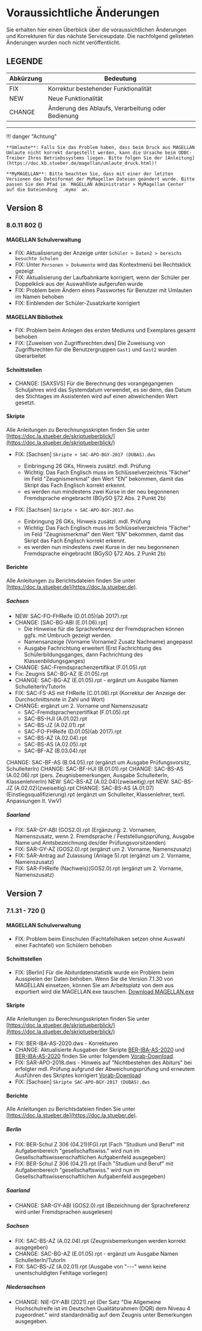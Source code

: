 # Voraussichtliche Änderungen

Sie erhalten hier einen Überblick über die voraussichtlichen Änderungen und Korrekturen für das nächste Serviceupdate. Die nachfolgend gelisteten Änderungen wurden noch nicht veröffentlicht.

## LEGENDE

Abkürzung | Bedeutung
--------- | ---------
FIX       | Korrektur bestehender Funktionalität
NEW       | Neue Funktionalität
CHANGE    | Änderung des Ablaufs, Verarbeitung oder Bedienung

---

!!! danger "Achtung"

    **Umlaute**: Falls Sie das Problem haben, dass beim Druck aus MAGELLAN Umlaute nicht korrekt dargestellt werden, kann die Ursache beim ODBC-Treiber Ihres Betriebssystems liegen. Bitte folgen Sie der [Anleitung](https://doc.kb.stueber.de/magellan/umlaute_druck.html)!

    **MyMAGELLAN**: Bitte beachten Sie, dass mit einer der letzten Versionen das Dateiformat der MyMagellan Dateien geändert wurde. Bitte passen Sie den Pfad im `MAGELLAN Administrator > MyMagellan Center` auf die Dateiendung `.mymx` an.

## Version 8

### 8.0.11 802 ()

#### MAGELLAN Schulverwaltung

* FIX: Aktualisierung der Anzeige unter `Schüler > Daten2 > bereichs besuchte Schulen`
* FIX: Unter `Personen > Dokumente` wird das Kontextmenü bei Rechtsklick gezeigt
* FIX: Aktualisierung der Laufbahnkarte korrigiert, wenn der Schüler per Doppelklick aus der Auswahlliste aufgerufen wurde
* FIX: Problem beim Ändern eines Passwortes für Benutzer mit Umlauten im Namen behoben
* FIX: Einblenden der Schüler-Zusatzkarte korrigiert

#### MAGELLAN Bibliothek

* FIX: Problem beim Anlegen des ersten Mediums und Exemplares gesamt behoben
* FIX: [Zuweisen von Zugriffsrechten.dws] Die Zuweisung von Zugriffsrechten für die Benutzergruppen `Gast1` und `Gast2` wurden überarbeitet

#### Schnittstellen

* CHANGE: [SAXSVS] Für die Berechnung des vorangegangenen Schuljahres wird das Systemdatum verwendet, es sei denn, das Datum des Stichtages im Assistenten wird auf einen abweichenden Wert gesetzt.

#### Skripte
  
Alle Anleitungen zu Berechnungsskripten finden Sie unter [https://doc.la.stueber.de/skriptueberblick/](https://doc.la.stueber.de/skriptueberblick/)

* FIX: [Sachsen] `Skripte > SAC-APO-BGY-2017 (DUBAS).dws`
  * Einbringung 26 GKs, Hinweis zusätzl. mdl. Prüfung
  * Wichtig: Das Fach Englisch muss im Schlüsselverzeichnis "Fächer" im Feld "Zeugnismerkmal" den Wert "EN" bekommen, damit das Skript das Fach Englisch korrekt erkennt.
  * es werden nun mindestens zwei Kurse in der neu begonnenen Fremdsprache eingebracht (BGySO §72 Abs. 2 Punkt 2b)

* FIX: [Sachsen] `Skripte > SAC-APO-BGY-2017.dws`
  * Einbringung 26 GKs, Hinweis zusätzl. mdl. Prüfung
  * Wichtig: Das Fach Englisch muss im Schlüsselverzeichnis "Fächer" im Feld "Zeugnismerkmal" den Wert "EN" bekommen, damit das Skript das Fach Englisch korrekt erkennt.
  * es werden nun mindestens zwei Kurse in der neu begonnenen Fremdsprache eingebracht (BGySO §72 Abs. 2 Punkt 2b)

#### Berichte

Alle Anleitungen zu Berichtsdateien finden Sie unter [https://doc.la.stueber.de](https://doc.la.stueber.de).

##### Sachsen

* NEW: SAC-FO-FHReife (D.01.05)(ab 2017).rpt
* CHANGE: [SAC-BG-ABI (E.01.06).rpt] 
  * Die Hinweise für die Sprachreferenz der Fremdsprachen können ggfs. mit Umbruch gezeigt werden.
  * Namensanzeige (Vorname Vorname2 Zusatz Nachname) angepasst
  * Ausgabe Fachrichtung erweitert (Erst Fachrichtung des Schülerbildungsganges, dann Fachrichtung des Klassenbildungsganges)
* CHANGE: SAC-Fremdsprachenzertifikat (F.01.05).rpt
* Fix: Zeugnis SAC-BG-AZ (E.01.05).rpt
* CHANGE: SAC-BG-AZ (E.01.05).rpt - ergänzt um Ausgabe Namen SchulleiterIn/TutorIn
* FIX: SAC-FS-AS mit FHReife (C.01.06).rpt  (Korrektur der Anzeige der Durchschnittsnote in Zahl und Wort)
* CHANGE: ergänzt um 2. Vorname und Namenszusatz
  * SAC-Fremdsprachenzertifikat (F.01.05).rpt 
  * SAC-BS-HJI (A.01.02).rpt 
  * SAC-BS-JZ (A.02.01).rpt
  * SAC-FO-FHReife (D.01.05)(ab 2017).rpt
  * SAC-BS-AZ (A.02.04).rpt
  * SAC-BS-AS (A.02.05).rpt
  * SAC-BF-AZ (B.03.04).rpt

CHANGE: SAC-BF-AS (B.04.05).rpt (ergänzt um Ausgabe Prüfungsvorsitz, SchulleiterIn)
CHANGE: SAC-BF-HJI (B.01.01).rpt
CHANGE: SAC-BS-AS (A.02.06).rpt (pers. Zeugnisbemerkungen, Ausgabe SchulleiterIn, KlassenlehrerIn)
NEW: SAC-BS-AZ (A.02.04)(zweiseitig).rpt
NEW: SAC-BS-JZ (A.02.02)(zweiseitig).rpt
CHANGE: SAC-BS-AS (A.01.07)(Einstiegsqualifizierung).rpt (ergänzt um Schulleiter, Klassenlehrer, textl. Anpassungen lt. VwV)

##### Saarland

* FIX: SAR-GY-ABI (GOS2.0).rpt (Ergänzung: 2. Vornamen, Namenszusatz, wenn 2. Fremdsprache / Feststellungsprüfung, Ausgabe Name und Amtsbezeichnung des/der Prüfungsvorsitzenden)
* FIX: SAR-GY-AZ (GOS2.0).rpt (ergänzt um 2. Vorname, Namenszusatz)
* FIX: SAR-Antrag auf Zulassung (Anlage 5).rpt (ergänzt um 2. Vorname, Namenszusatz)
* FIX: SAR-FHReife (Nachweis)(GOS2.0).rpt (ergänzt um 2. Vorname, Namenszusatz)

## Version 7

### 7.1.31 - 720 ()

#### MAGELLAN Schulverwaltung

* FIX: Problem beim Einschulen (Fachtafelhaken setzen ohne Auswahl einer Fachtafel) von Schülern behoben

#### Schnittstellen

* FIX: [Berlin] Für die Abiturdatenstatistik wurde ein Problem beim Ausspielen der Daten behoben. Wenn Sie die Version 7.1.30 von MAGELLAN einsetzen, können Sie am Arbeitsplatz von dem aus exportiert wird die MAGELLAN.exe tauschen. [Download MAGELLAN.exe](https://my.hidrive.com/lnk/85yJiIJU)

#### Skripte
  
Alle Anleitungen zu Berechnungsskripten finden Sie unter [https://doc.la.stueber.de/skriptueberblick/](https://doc.la.stueber.de/skriptueberblick/)

* FIX: BER-IBA-AS-2020.dws - Korrekturen
* CHANGE: Aktualisierte Ausgaben der Skripte [BER-IBA-AS-2020](https://doc.la.stueber.de/03.ber/ber-iba-hj-2020dws/) und [BER-IBA-AS-2020](https://doc.la.stueber.de/03.ber/ber-iba-as-2020dws/) finden Sie unter folgendem [Vorab-Download](https://my.hidrive.com/lnk/IByJi3hD).
* FIX: SAR-APO-2018.dws - Hinweis auf "Nichtbestehen des Abiturs" bei erfolgter mdl. Prüfung aufgrund der Abweichungsprüfung und erneutem Ausführen des Skriptes korrigiert [Vorab-Download](https://my.hidrive.com/lnk/DaypC5gW)
* FIX: [Sachsen] `Skripte SAC-APO-BGY-2017 (DUBAS).dws` 

#### Berichte

Alle Anleitungen zu Berichtsdateien finden Sie unter [https://doc.la.stueber.de](https://doc.la.stueber.de).

##### Berlin

* FIX: BER-Schul Z 306 (04.21)(FG).rpt (Fach "Studium und Beruf" mit Aufgabenbereich "gesellschaftswiss." wird nun im Gesellschaftswissenschaftlichen Aufgabenfeld ausgegeben)
* FIX: BER-Schul Z 306 (04.21).rpt (Fach "Studium und Beruf" mit Aufgabenbereich "gesellschaftswiss." wird nun im Gesellschaftswissenschaftlichen Aufgabenfeld ausgegeben)

##### Saarland

* CHANGE: SAR-GY-ABI (GOS2.0).rpt (Bezeichnung der Sprachreferenz wird unter Fremdsprachen ausgelesen)

##### Sachsen

* FIX: SAC-BS-AZ (A.02.04).rpt (Zeugnisbemerkungen werden korrekt ausgegeben)
* CHANGE: SAC-BG-AZ (E.01.05).rpt - ergänzt um Ausgabe Namen SchulleiterIn/TutorIn
* FIX: SAC-BS-JZ (A.02.01).rpt (Ausgabe von "---" wenn keine unentschuldigten Fehltage vorliegen)

##### Niedersachsen

* CHANGE: NIE-GY-ABI (2021).rpt (Der Satz "Die Allgemeine Hochschulreife ist im Deutschen Qualitätsrahmen (DQR) dem Niveau 4 zugeordnet." wird standardmäßig auf dem Zeugnis unter Bemerkungen ausgegeben.